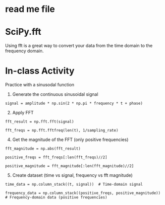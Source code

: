 # read me file
# SciPy.fft
Using fft is a great way to convert your data from the time domain to the frequency domain.
# In-class Activity
Practice with a sinusodal function

1. Generate the continuous sinusoidal signal

`signal = amplitude * np.sin(2 * np.pi * frequency * t + phase)`

2. Apply FFT

`fft_result = np.fft.fft(signal)`

`fft_freqs = np.fft.fftfreq(len(t), 1/sampling_rate)`

4. Get the magnitude of the FFT (only positive frequencies)

`fft_magnitude = np.abs(fft_result)`

`positive_freqs = fft_freqs[:len(fft_freqs)//2]`

`positive_magnitude = fft_magnitude[:len(fft_magnitude)//2]`

5. Create dataset (time vs signal, frequency vs fft magnitude)

`time_data = np.column_stack((t, signal))  # Time-domain signal`

`frequency_data = np.column_stack((positive_freqs, positive_magnitude))  # Frequency-domain data (positive frequencies)`
